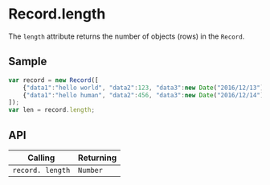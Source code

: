 # Record.length

The `length` attribute returns the number of objects (rows) in the `Record`.

## Sample

```javascript
var record = new Record([
    {"data1":"hello world", "data2":123, "data3":new Date("2016/12/13") },
    {"data1":"hello human", "data2":456, "data3":new Date("2016/12/14") }
]);
var len = record.length;
```

## API

| Calling | Returning |
|---|---|
| `record. length` | `Number` |
